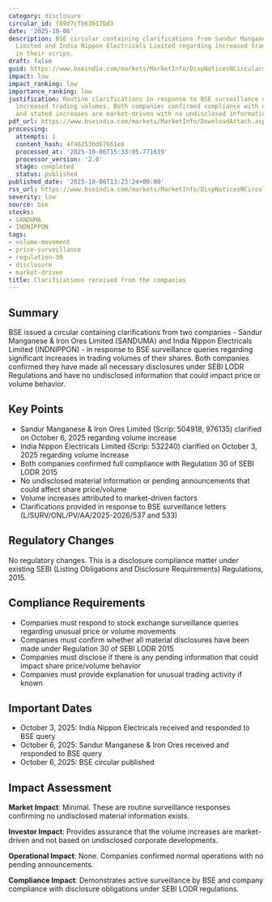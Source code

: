 ```yaml
---
category: disclosure
circular_id: f89d7cfb63b17bd3
date: '2025-10-06'
description: BSE circular containing clarifications from Sandur Manganese & Iron Ores
  Limited and India Nippon Electricals Limited regarding increased trading volumes
  in their scrips.
draft: false
guid: https://www.bseindia.com/markets/MarketInfo/DispNoticesNCirculars.aspx?Noticeid={E8DDB1CF-C7D0-4077-BEE4-FF569A1AE4B5}&noticeno=20251006-43&dt=10/06/2025&icount=43&totcount=64&flag=0
impact: low
impact_ranking: low
importance_ranking: low
justification: Routine clarifications in response to BSE surveillance queries regarding
  increased trading volumes. Both companies confirmed compliance with disclosure requirements
  and stated increases are market-driven with no undisclosed information.
pdf_url: https://www.bseindia.com/markets/MarketInfo/DownloadAttach.aspx?id=20251006-43&attachedId=7f4172e6-3a6a-4494-9065-76314191b3b0
processing:
  attempts: 1
  content_hash: 4f46253bd67661e6
  processed_at: '2025-10-06T15:33:05.771619'
  processor_version: '2.0'
  stage: completed
  status: published
published_date: '2025-10-06T13:23:24+00:00'
rss_url: https://www.bseindia.com/markets/MarketInfo/DispNoticesNCirculars.aspx?Noticeid={E8DDB1CF-C7D0-4077-BEE4-FF569A1AE4B5}&noticeno=20251006-43&dt=10/06/2025&icount=43&totcount=64&flag=0
severity: low
source: bse
stocks:
- SANDUMA
- INDNIPPON
tags:
- volume-movement
- price-surveillance
- regulation-30
- disclosure
- market-driven
title: Clarifications received from the companies
---
```


## Summary

BSE issued a circular containing clarifications from two companies - Sandur Manganese & Iron Ores Limited (SANDUMA) and India Nippon Electricals Limited (INDNIPPON) - in response to BSE surveillance queries regarding significant increases in trading volumes of their shares. Both companies confirmed they have made all necessary disclosures under SEBI LODR Regulations and have no undisclosed information that could impact price or volume behavior.

## Key Points

- Sandur Manganese & Iron Ores Limited (Scrip: 504918, 976135) clarified on October 6, 2025 regarding volume increase
- India Nippon Electricals Limited (Scrip: 532240) clarified on October 3, 2025 regarding volume increase
- Both companies confirmed full compliance with Regulation 30 of SEBI LODR 2015
- No undisclosed material information or pending announcements that could affect share price/volume
- Volume increases attributed to market-driven factors
- Clarifications provided in response to BSE surveillance letters (L/SURV/ONL/PV/AA/2025-2026/537 and 533)

## Regulatory Changes

No regulatory changes. This is a disclosure compliance matter under existing SEBI (Listing Obligations and Disclosure Requirements) Regulations, 2015.

## Compliance Requirements

- Companies must respond to stock exchange surveillance queries regarding unusual price or volume movements
- Companies must confirm whether all material disclosures have been made under Regulation 30 of SEBI LODR 2015
- Companies must disclose if there is any pending information that could impact share price/volume behavior
- Companies must provide explanation for unusual trading activity if known

## Important Dates

- October 3, 2025: India Nippon Electricals received and responded to BSE query
- October 6, 2025: Sandur Manganese & Iron Ores received and responded to BSE query
- October 6, 2025: BSE circular published

## Impact Assessment

**Market Impact**: Minimal. These are routine surveillance responses confirming no undisclosed material information exists.

**Investor Impact**: Provides assurance that the volume increases are market-driven and not based on undisclosed corporate developments.

**Operational Impact**: None. Companies confirmed normal operations with no pending announcements.

**Compliance Impact**: Demonstrates active surveillance by BSE and company compliance with disclosure obligations under SEBI LODR regulations.